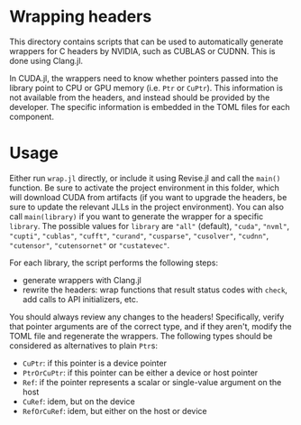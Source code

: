# Wrapping headers

This directory contains scripts that can be used to automatically generate
wrappers for C headers by NVIDIA, such as CUBLAS or CUDNN. This is done using
Clang.jl.

In CUDA.jl, the wrappers need to know whether pointers passed into the
library point to CPU or GPU memory (i.e. `Ptr` or `CuPtr`). This information is
not available from the headers, and instead should be provided by the developer. The
specific information is embedded in the TOML files for each component.


# Usage

Either run `wrap.jl` directly, or include it using Revise.jl and call the `main()` function.
Be sure to activate the project environment in this folder, which will download CUDA from
artifacts (if you want to upgrade the headers, be sure to update the relevant JLLs in the
project environment).
You can also call `main(library)` if you want to generate the wrapper for a specific `library`.
The possible values for `library` are `"all"` (default), `"cuda"`, `"nvml"`, `"cupti"`,
`"cublas"`, `"cufft"`, `"curand"`, `"cusparse"`, `"cusolver"`, `"cudnn"`, `"cutensor"`,
`"cutensornet"` or `"custatevec"`.

For each library, the script performs the following steps:

- generate wrappers with Clang.jl
- rewrite the headers: wrap functions that result status codes with `check`, add calls to
  API initializers, etc.

You should always review any changes to the headers! Specifically, verify that pointer
arguments are of the correct type, and if they aren't, modify the TOML file and regenerate
the wrappers. The following types should be considered as alternatives to plain `Ptr`s:

- `CuPtr`: if this pointer is a device pointer
- `PtrOrCuPtr`: if this pointer can be either a device or host pointer
- `Ref`: if the pointer represents a scalar or single-value argument on the host
- `CuRef`: idem, but on the device
- `RefOrCuRef`: idem, but either on the host or device
